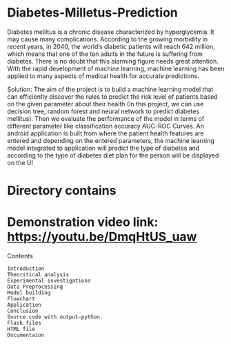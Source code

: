 # Diabetes-Milletus-Prediction

Diabetes mellitus is a chronic disease characterized by hyperglycemia. It may cause many complications. According to the growing morbidity in recent years, in 2040, the world’s diabetic patients will reach 642 million, which means that one of the ten adults in the future is suffering from diabetes. There is no doubt that this alarming figure needs great attention. With the rapid development of machine learning, machine learning has been applied to many aspects of medical health for accurate predictions.

Solution:
The aim of the project is to build a machine learning model that can efficiently discover the rules to predict the risk level of patients based on the given parameter about their health (In this project, we can use decision tree, random forest and neural network to predict diabetes mellitus). Then we evaluate the performance of the model in terms of different parameter like classification accuracy AUC-ROC Curves.
An android application is built from where the patient health features are entered and depending on the entered parameters, the machine learning model integrated to application will predict the type of diabetes and according to the type of diabetes diet plan for the person will be displayed on the UI
# Directory contains

   # Demonstration video link:   https://youtu.be/DmqHtUS_uaw
   
 Contents
   
    Introduction
    Theoritical analysis
    Experimental investigations
    Data Preprocessing
    Model building
    Flowchart
    Application
    Conclusion
    Source code with output-python.
    Flask files
    HTML file
    Documentaion  
  
